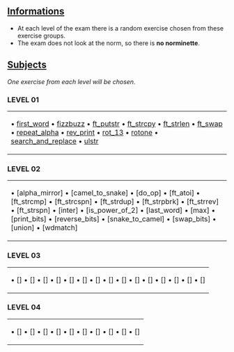 ## <ins>Informations</ins>

- At each level of the exam there is a random exercise chosen from these exercise groups.
- The exam does not look at the norm, so there is **no norminette**.

## <ins>Subjects</ins>

*One exercise from each level will be chosen.*

### LEVEL 01

<table><tr><td>

• [first_word](https://github.com/TojoniainaR/Exam42_Rank02/Level%201)
• [fizzbuzz](https://github.com/TojoniainaR/Exam42_Rank02/Level%201)
• [ft_putstr](https://github.com/TojoniainaR/Exam42_Rank02/Level%201)
• [ft_strcpy](https://github.com/TojoniainaR/Exam42_Rank02/Level%201)
• [ft_strlen](https://github.com/TojoniainaR/Exam42_Rank02/Level%201)
• [ft_swap](https://github.com/TojoniainaR/Exam42_Rank02/Level%201)
• [repeat_alpha](https://github.com/TojoniainaR/Exam42_Rank02/Level%201)
• [rev_print](https://github.com/TojoniainaR/Exam42_Rank02/Level%201)
• [rot_13](https://github.com/TojoniainaR/Exam42_Rank02/Level%201)
• [rotone](https://github.com/TojoniainaR/Exam42_Rank02/Level%201)
• [search_and_replace](https://github.com/TojoniainaR/Exam42_Rank02/Level%201)
• [ulstr](https://github.com/TojoniainaR/Exam42_Rank02/Level%201)
</td></tr></table>

### LEVEL 02

<table><tr><td>

• [alpha_mirror]
• [camel_to_snake]
• [do_op]
• [ft_atoi]
• [ft_strcmp]
• [ft_strcspn]
• [ft_strdup]
• [ft_strpbrk]
• [ft_strrev]
• [ft_strspn]
• [inter]
• [is_power_of_2]
• [last_word]
• [max]
• [print_bits]
• [reverse_bits]
• [snake_to_camel]
• [swap_bits]
• [union]
• [wdmatch]
</td></tr></table>

### LEVEL 03

<table><tr><td>

• []
• []
• []
• []
• []
• []
• []
• []
• []
• []
• []
• []
• []
• []
• []
</td></tr></table>

### LEVEL 04

<table><tr><td>

• []
• []
• []
• []
• []
• []
• []
• []
• []
• []
</td></tr></table>
